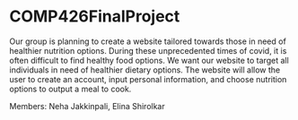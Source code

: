 # COMP426FinalProject

Our group is planning to create a website tailored towards those in need of healthier nutrition options. During these unprecedented times of covid, it is often difficult to find healthy food options. We want our website to target all individuals in need of healthier dietary options. The website will allow the user to create an account, input personal information, and choose nutrition options to output a meal to cook. 

Members: Neha Jakkinpali, Elina Shirolkar
